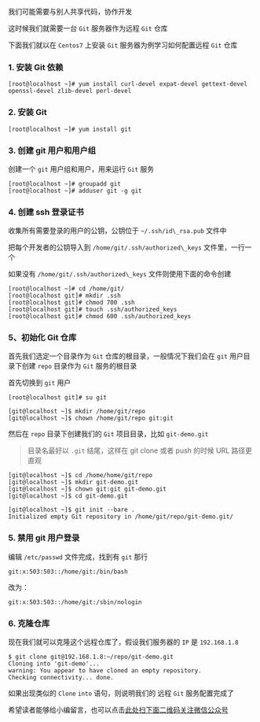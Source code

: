 我们可能需要与别人共享代码，协作开发

这时候我们就需要一台 `Git` 服务器作为远程 `Git` 仓库

下面我们就以在 `Centos7` 上安装 `Git` 服务器为例学习如何配置远程 `Git` 仓库

### 1. 安装 Git 依赖 ###

```
[root@localhost ~]# yum install curl-devel expat-devel gettext-devel openssl-devel zlib-devel perl-devel
```

### 2. 安装 Git ###

```
[root@localhost ~]# yum install git
```

### 3. 创建 git 用户和用户组 ###

创建一个 `git` 用户组和用户，用来运行 `Git` 服务

```
[root@localhost ~]# groupadd git
[root@localhost ~]# adduser git -g git
```

### 4. 创建 ssh 登录证书 ###

收集所有需要登录的用户的公钥，公钥位于 `~/.ssh/id\_rsa.pub` 文件中

把每个开发者的公钥导入到 `/home/git/.ssh/authorized\_keys` 文件里，一行一个

如果没有 `/home/git/.ssh/authorized\_keys` 文件则使用下面的命令创建

```
[root@localhost ~]# cd /home/git/
[root@localhost git]# mkdir .ssh
[root@localhost git]# chmod 700 .ssh
[root@localhost git]# touch .ssh/authorized_keys
[root@localhost git]# chmod 600 .ssh/authorized_keys
```

### 5、初始化 Git 仓库 ###

首先我们选定一个目录作为 `Git` 仓库的根目录，一般情况下我们会在 `git` 用户目录下创建 `repo` 目录作为 `Git` 服务的根目录

首先切换到 `git` 用户

```
[root@localhost git]# su git
```

```
[git@localhost ~]$ mkdir /home/git/repo
[git@localhost ~]$ chown /home/git/repo git:git
```

然后在 `repo` 目录下创建我们的 `Git` 项目目录，比如 `git-demo.git`

> 目录名最好以 `.git` 结尾，这样在 git clone 或者 push 的时候 URL 路径更直观

```
[git@localhost ~]$ cd /home/home/git/repo
[git@localhost ~]$ mkdir git-demo.git
[git@localhost ~]$ chown git:git git-demo.git
[git@localhost ~]$ cd git-demo.git

[git@localhost ~]$ git init --bare .
Initialized empty Git repository in /home/git/repo/git-demo.git/
```

### 5. 禁用 git 用户登录 ###

编辑 `/etc/passwd` 文件完成，找到有 `git` 那行

```
git:x:503:503::/home/git:/bin/bash
```

改为：

```
git:x:503:503::/home/git:/sbin/nologin
```

### 6. 克隆仓库 ###

现在我们就可以克隆这个远程仓库了，假设我们服务器的 `IP` 是 `192.168.1.8`

```
$ git clone git@192.168.1.8:~/repo/git-demo.git
Cloning into 'git-demo'...
warning: You appear to have cloned an empty repository.
Checking connectivity... done.
```

如果出现类似的 `Clone` `into` 语句，则说明我们的 远程 `Git` 服务配置完成了


希望读者能够给小编留言，也可以点击[此处扫下面二维码关注微信公众号](https://www.ycbbs.vip/?p=28 "此处扫下面二维码关注微信公众号")